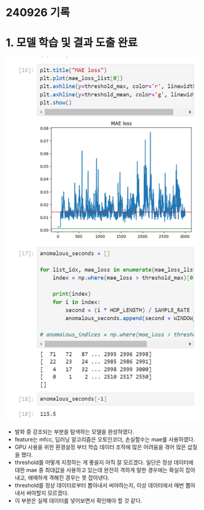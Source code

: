 # 240926 기록

# 1. 모델 학습 및 결과 도출 완료
![voice_analysis_result](voice_analysis_result.png)
- 발화 중 강조되는 부분을 탐색하는 모델을 완성하였다.
- feature는 mfcc, 딥러닝 알고리즘은 오토인코더, 손실함수는 mae를 사용하였다.
- GPU 사용을 위한 환경설정 부터 학습 데이터 조작에 많은 어려움을 겪어 많은 삽질을 했다.
- threshold를 어떻게 지정하는 게 좋을지 아직 잘 모르겠다. 일단은 정상 데이터에 대한 mae 중 최대값을 사용하고 있는데 완전히 격하게 말한 경우에는 확실히 잡아내고, 애매하게 격해진 경우는 못 잡아낸다.
- threshold를 정상 데이터로부터 뽑아내서 써야하는지, 이상 데이터에서 매번 뽑아내서 써야할지 모르겠다.
- 이 부분은 실제 데이터를 넣어보면서 확인해야 할 것 같다.